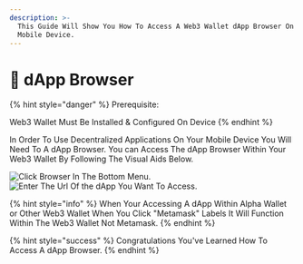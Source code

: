 ```yaml
---
description: >-
  This Guide Will Show You How To Access A Web3 Wallet dApp Browser On Your
  Mobile Device.
---
```


# 🔌 dApp Browser

{% hint style="danger" %}
Prerequisite:&#x20;

Web3 Wallet Must Be Installed & Configured On Device
{% endhint %}

In Order To Use Decentralized Applications On Your Mobile Device You Will Need To A dApp Browser. You can Access The dApp Browser Within Your Web3 Wallet By Following The Visual Aids Below.&#x20;

![Click Browser In The Bottom Menu.](../../../../.gitbook/assets/IMG\_5563.jpg) ![Enter The Url Of the dApp You Want To Access. ](../../../../.gitbook/assets/IMG\_5564.jpg)

{% hint style="info" %}
When Your Accessing A dApp Within Alpha Wallet or Other Web3 Wallet When You Click "Metamask" Labels It Will Function Within The Web3 Wallet Not Metamask.  &#x20;
{% endhint %}

{% hint style="success" %}
Congratulations You've Learned How To Access A dApp Browser.&#x20;
{% endhint %}
